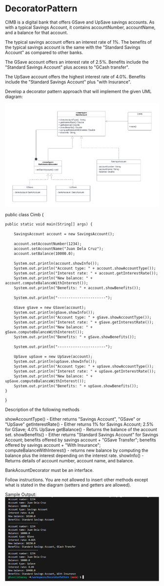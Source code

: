 # DecoratorPattern

CIMB is a digital bank that offers GSave and UpSave savings accounts.   As with a typical Savings Account, it contains accountNumber, accountName, and a balance for that account.

The typical savings account offers an interest rate of 1%.
The benefits of the typical savings account is the same with the "Standard Savings Account" as compared to other banks.

The GSave account offers an interest rate of 2.5%.
Benefits include the "Standard Savings Account" plus access to "GCash transfer".

The UpSave account offers the highest interest rate of 4.0%.
Benefits include the "Standard Savings Account" plus "with Insurance".


Develop a decorator pattern approach that will implement the given UML diagram:


![alt text](DecoratorPatternUMLDiagram.png)


public class Cimb {

	public static void main(String[] args) {
		
		SavingsAccount account = new SavingsAccount();
		
		account.setAccountNumber(1234);
		account.setAccountName("Juan Dela Cruz");
		account.setBalance(10000.0);
		
		System.out.println(account.showInfo());
		System.out.println("Account type: " + account.showAccountType());
		System.out.println("Interest rate: " + account.getInterestRate());
		System.out.println("New balance: " + account.computeBalanceWithInterest());
		System.out.println("Benefits: " + account.showBenefits());
		
		System.out.println("----------------------");
		
		GSave gSave = new GSave(account);
		System.out.println(gSave.showInfo());
		System.out.println("Account type: " + gSave.showAccountType());
		System.out.println("Interest rate: " + gSave.getInterestRate());
		System.out.println("New balance: " + gSave.computeBalanceWithInterest());
		System.out.println("Benefits: " + gSave.showBenefits());
		
		System.out.println("----------------------");
		
		UpSave upSave = new UpSave(account);
		System.out.println(upSave.showInfo());
		System.out.println("Account type: " + upSave.showAccountType());
		System.out.println("Interest rate: " + upSave.getInterestRate());
		System.out.println("New balance: " + upSave.computeBalanceWithInterest());
		System.out.println("Benefits: " + upSave.showBenefits());
	}
}

Description of the following methods

showAccountType() - Either returns "Savings Account", "GSave" or "UpSave"
getInterestRate() - Either returns 1% for Savings Account; 2.5% for GSave; 4.0% UpSave
getBalance() - Returns the balance of the account set.
showBenefits() - Either returns "Standard Savings Account" for Savings Account;
		    benefits offered by savings account + "GSave Transfer";
                            benefits offered by savings account + "With Insurance";
computeBalanceWithInterest() - returns new balance by computing the balance plus the interest depending on the interest rate.
showInfo() - Returns details of account number, account name, and balance.

BankAcountDecorator must be an interface.

Follow instructions. You are not allowed to insert other methods except what is stated in the diagram (setters and getters are allowed).


Sample Output:
![alt text](SampleOutputDecoratorPattern.png)
